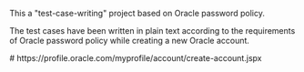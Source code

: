 <p>This a "test-case-writing" project based on Oracle password policy. </p>
<p>The test cases have been written in plain text according to the requirements 
of Oracle password policy while creating a new Oracle account.</p>
# https://profile.oracle.com/myprofile/account/create-account.jspx